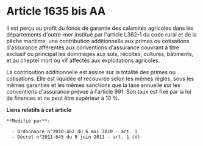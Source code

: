# Article 1635 bis AA

Il est perçu au profit du fonds de garantie des calamités agricoles dans les départements d'outre-mer institué par l'article
L362-1 du code rural et de la pêche maritime, une contribution additionnelle aux primes ou cotisations d'assurance afférentes
aux conventions d'assurance couvrant à titre exclusif ou principal les dommages aux sols, récoltes, cultures, bâtiments, et
au cheptel mort ou vif affectés aux exploitations agricoles.

La contribution additionnelle est assise sur la totalité des primes ou cotisations. Elle est liquidée et recouvrée selon les
mêmes règles, sous les mêmes garanties et les mêmes sanctions que la taxe annuelle sur les conventions d'assurance prévue à
l'article 991. Son taux est fixé par la loi de finances et ne peut être supérieur à 10 %.

**Liens relatifs à cet article**

	**Modifié par**:

	  - Ordonnance n°2010-462 du 6 mai 2010 - art. 1
	  - Décret n°2011-645 du 9 juin 2011 - art. 1 (V)
